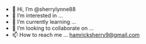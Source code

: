 - 👋 Hi, I’m @sherrylynne88
- 👀 I’m interested in ...
- 🌱 I’m currently learning ...
- 💞️ I’m looking to collaborate on ...
- 📫 How to reach me ... hamricksherry9@gmail.com

<!---
sherrylynne88/sherrylynne88 is a ✨ special ✨ repository because its `README.md` (this file) appears on your GitHub profile.
You can click the Preview link to take a look at your changes.
--->
